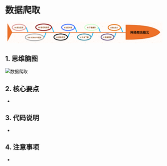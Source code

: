 # 数据爬取

<p align=center>
  <a href="https://github.com/EscapeLife/DotFiles.git">
    <img src="https://github.com/EscapeLife/web-crawler-guide/blob/master/images/%E7%BD%91%E7%BB%9C%E7%88%AC%E8%99%AB%E6%8C%87%E5%8C%97.png" >
  </a>
</p>

## 1. 思维脑图

![数据爬取]()

## 2. 核心要点

- 

## 3. 代码说明

- 

## 4. 注意事项

- 
